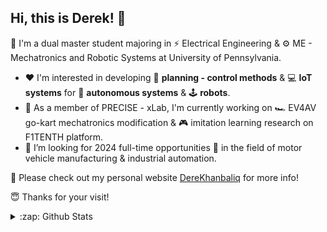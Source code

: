 Hi, this is Derek! 👋
---

<!--
**derekhanbaliq/derekhanbaliq** is a ✨ _special_ ✨ repository because its `README.md` (this file) appears on your GitHub profile.

Here are some ideas to get you started:

- 🔭 I’m currently working on ...
- 🌱 I’m currently learning ...
- 👯 I’m looking to collaborate on ...
- 🤔 I’m looking for help with ...
- 💬 Ask me about ...
- 📫 How to reach me: ...
- 😄 Pronouns: ...
- ⚡ Fun fact: ...
-->

🥇 I'm a dual master student majoring in ⚡ Electrical Engineering & ⚙️ ME - Mechatronics and Robotic Systems at University of Pennsylvania. 

- ❤️ I'm interested in developing 🚀 **planning - control methods** & 💻 **IoT systems** for 🚗 **autonomous systems** & 🕹️ **robots**.
- 🎯 As a member of PRECISE - xLab, I'm currently working on 🏎️ EV4AV go-kart mechatronics modification & 🎮 imitation learning research on F1TENTH platform. 
- 🤔 I’m looking for 2024 full-time opportunities 🔮 in the field of motor vehicle manufacturing & industrial automation.

<!--🛠️ Some tools that I use:-->

📌 Please check out my personal website [DereKhanbaliq](https://derekhanbaliq.weebly.com/) for more info!

😇 Thanks for your visit!

<details>
  <summary>:zap: Github Stats</summary>
  
  <img align="left" alt="Derek's Github Stats" src="https://github-readme-stats.codestackr.vercel.app/api?username=derekhanbaliq&show_icons=true&count_private=true&&bg_color=00000000">
  
  
</details>

<!-- [![Derek's GitHub stats](https://github-readme-stats.vercel.app/api?username=derekhanbaliq&show_icons=true&count_private=true&&bg_color=00000000)](https://github.com/anuraghazra/github-readme-stats) -->

<!-- [![Top Langs](https://github-readme-stats.vercel.app/api/top-langs/?username=derekhanbaliq&layout=compact&exclude_repo=Quadrotor-Fatih
)](https://github.com/anuraghazra/github-readme-stats) -->
